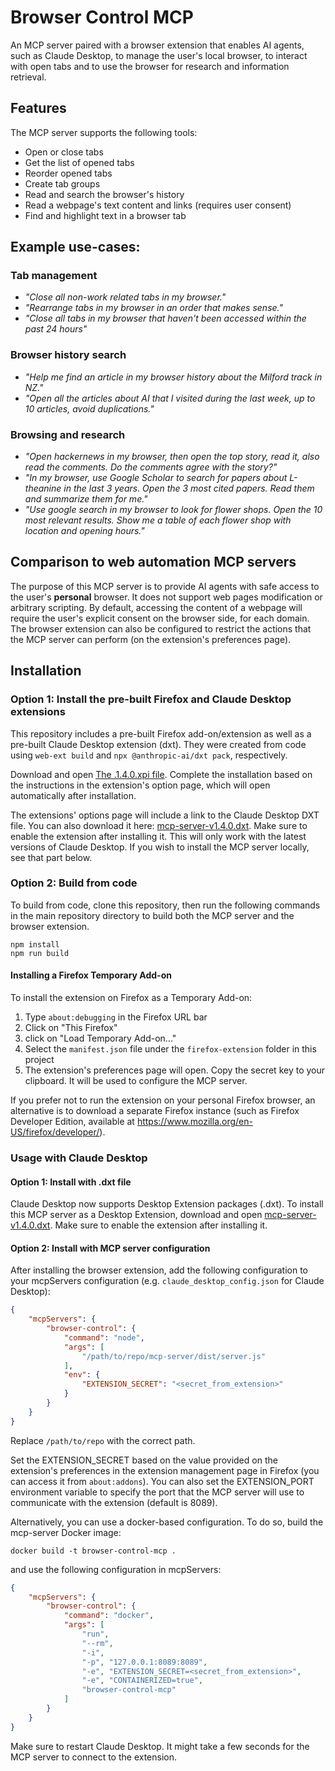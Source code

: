 # Browser Control MCP

An MCP server paired with a browser extension that enables AI agents, such as Claude Desktop, to manage the user's local browser, to interact with open tabs and to use the browser for research and information retrieval.

## Features

The MCP server supports the following tools:
- Open or close tabs
- Get the list of opened tabs
- Reorder opened tabs
- Create tab groups
- Read and search the browser's history
- Read a webpage's text content and links (requires user consent)
- Find and highlight text in a browser tab

## Example use-cases:

### Tab management
- *"Close all non-work related tabs in my browser."*
- *"Rearrange tabs in my browser in an order that makes sense."*
- *"Close all tabs in my browser that haven't been accessed within the past 24 hours"*

### Browser history search
- *"Help me find an article in my browser history about the Milford track in NZ."*
- *"Open all the articles about AI that I visited during the last week, up to 10 articles, avoid duplications."*

### Browsing and research 
- *"Open hackernews in my browser, then open the top story, read it, also read the comments. Do the comments agree with the story?"*
- *"In my browser, use Google Scholar to search for papers about L-theanine in the last 3 years. Open the 3 most cited papers. Read them and summarize them for me."*
- *"Use google search in my browser to look for flower shops. Open the 10 most relevant results. Show me a table of each flower shop with location and opening hours."*

## Comparison to web automation MCP servers

The purpose of this MCP server is to provide AI agents with safe access to the user's **personal** browser. It does not support web pages modification or arbitrary scripting. By default, accessing the content of a webpage will require the user's explicit consent on the browser side, for each domain. The browser extension can also be configured to restrict the actions that the MCP server can perform (on the extension's preferences page).

## Installation

### Option 1: Install the pre-built Firefox and Claude Desktop extensions

This repository includes a pre-built Firefox add-on/extension as well as a pre-built Claude Desktop extension (dxt). They were created from code using `web-ext build` and `npx @anthropic-ai/dxt pack`, respectively. 

Download and open [The .1.4.0.xpi file](https://github.com/eyalzh/browser-control-mcp/releases/download/v1.4.0/d454bbac57dd4ecd9690-1.4.0.xpi). Complete the installation based on the instructions in the extension's option page, which will open automatically after installation.

The extensions' options page will include a link to the Claude Desktop DXT file. You can also download it here: [mcp-server-v1.4.0.dxt](https://github.com/eyalzh/browser-control-mcp/releases/download/v1.4.0/mcp-server-v1.4.0.dxt). Make sure to enable the extension after installing it. This will only work with the latest versions of Claude Desktop. If you wish to install the MCP server locally, see that part below.

### Option 2: Build from code

To build from code, clone this repository, then run the following commands in the main repository directory to build both the MCP server and the browser extension.
```
npm install
npm run build
```

#### Installing a Firefox Temporary Add-on 

To install the extension on Firefox as a Temporary Add-on:

1. Type `about:debugging` in the Firefox URL bar
2. Click on "This Firefox"
3. click on "Load Temporary Add-on..."
4. Select the `manifest.json` file under the `firefox-extension` folder in this project
5. The extension's preferences page will open. Copy the secret key to your clipboard. It will be used to configure the MCP server.

If you prefer not to run the extension on your personal Firefox browser, an alternative is to download a separate Firefox instance (such as Firefox Developer Edition, available at https://www.mozilla.org/en-US/firefox/developer/).


### Usage with Claude Desktop

#### Option 1: Install with .dxt file
Claude Desktop now supports Desktop Extension packages (.dxt).
To install this MCP server as a Desktop Extension, download and open [mcp-server-v1.4.0.dxt](https://github.com/eyalzh/browser-control-mcp/releases/download/v1.4.0/mcp-server-v1.4.0.dxt). Make sure to enable the extension after installing it.

#### Option 2: Install with MCP server configuration
After installing the browser extension, add the following configuration to your mcpServers configuration (e.g. `claude_desktop_config.json` for Claude Desktop):
```json
{
    "mcpServers": {
        "browser-control": {
            "command": "node",
            "args": [
                "/path/to/repo/mcp-server/dist/server.js"
            ],
            "env": {
                "EXTENSION_SECRET": "<secret_from_extension>"
            }
        }
    }
}
```
Replace `/path/to/repo` with the correct path.

Set the EXTENSION_SECRET based on the value provided on the extension's preferences in the extension management page in Firefox (you can access it from `about:addons`). You can also set the EXTENSION_PORT environment variable to specify the port that the MCP server will use to communicate with the extension (default is 8089).

Alternatively, you can use a docker-based configuration. To do so, build the mcp-server Docker image:
```
docker build -t browser-control-mcp .
```

and use the following configuration in mcpServers:

```json
{
    "mcpServers": {
        "browser-control": {
            "command": "docker",
            "args": [
                "run",
                "--rm",
                "-i",
                "-p", "127.0.0.1:8089:8089",
                "-e", "EXTENSION_SECRET=<secret_from_extension>",
                "-e", "CONTAINERIZED=true",
                "browser-control-mcp"
            ]
        }
    }
}
```

Make sure to restart Claude Desktop. It might take a few seconds for the MCP server to connect to the extension.

